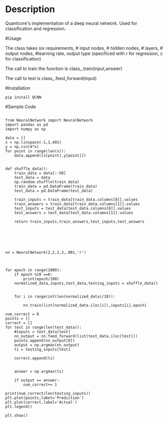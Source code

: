 # Description  

Quantcore's implementation of a deep neural network. Used for classification and regression.

#Usage

The class takes six requirements, # input nodes,  # hidden nodes, # layers, # output nodes, #learning rate, output type (specificed with r for regression, c for classification)

The call to train the function is class_.train(input,answer)

The call to test is class_.feed_forward(input)

#Installation

```
pip install QCNN
```

#Sample Code
```

from NeuralNetwork import NeuralNetwork
import pandas as pd
import numpy as np

data = []
x = np.linspace(-1,1,401)
y = np.sin(4*x)
for point in range(len(x)):
    data.append([x[point],y[point]])


def shuffle_data():
    train_data = data[:-50]
    test_data = data
    np.random.shuffle(train_data)
    train_data = pd.DataFrame(train_data)
    test_data = pd.DataFrame(test_data)

    train_inputs = train_data[train_data.columns[0]].values
    train_answers = train_data[train_data.columns[1]].values
    test_inputs = test_data[test_data.columns[0]].values
    test_answers = test_data[test_data.columns[1]].values

    return train_inputs,train_answers,test_inputs,test_answers






nn = NeuralNetwork(2,2,2,3,.001,'r')



for epoch in range(1000):
    if epoch %10 ==0:
        print(epoch/100)
    normalized_data,inputs,test_data,testing_inputs = shuffle_data()


    for i in range(int(len(normalized_data)/10)):

        nn.train(list(normalized_data.iloc[i]),inputs[i],epoch)

num_correct = 0
points = []
correct = []
for test in range(len(test_data)):
    #inputs = test_data[test]
    nn_output = nn.feed_forward(list(test_data.iloc[test]))
    points.append(nn_output[0])
    output = np.argmax(nn_output)
    ti = testing_inputs[test]

    correct.append(ti)


    answer = np.argmax(ti)

    if output == answer:
        num_correct+= 1

print(num_correct/len(testing_inputs))
plt.plot(points,label='Prediction')
plt.plot(correct,label='Actual')
plt.legend()

plt.show()
```

